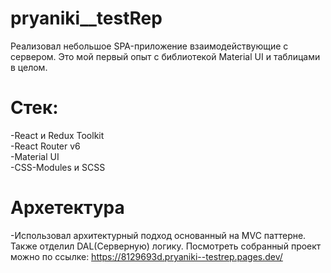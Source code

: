 # pryaniki__testRep
  Реализовал небольшое SPA-приложение взаимодействующие с сервером. Это мой первый опыт с библиотекой Material UI и таблицами в целом.
# Стек:
-React и Redux Toolkit<br> -React Router v6<br> -Material UI<br>-CSS-Modules и SCSS<br>
# Архетектура
  -Использовал архитектурный подход основанный на MVC паттерне. Также отделил DAL(Серверную) логику.
Посмотреть собранный проект можно по ссылке:
  https://8129693d.pryaniki--testrep.pages.dev/
